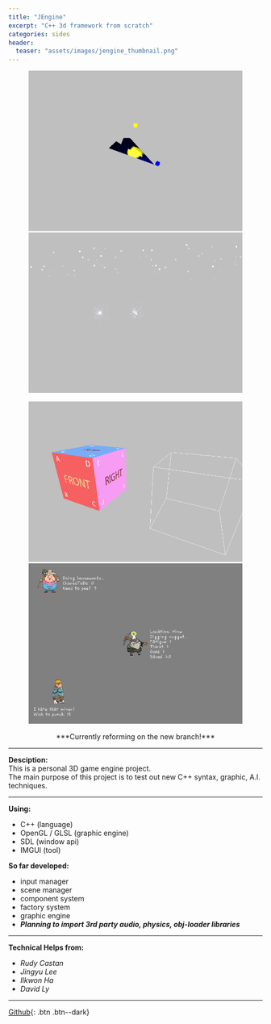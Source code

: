 ```yaml
---
title: "JEngine"
excerpt: "C++ 3d framework from scratch"
categories: sides
header:
  teaser: "assets/images/jengine_thumbnail.png"
---
```


<figure class="half">
    <a href="/assets/images/jengine_page1.png"><img src="/assets/images/jengine_page1.png"></a>
    <a href="/assets/images/jengine_page2.png"><img src="/assets/images/jengine_page2.png"></a>
</figure>
<figure class="half">
    <a href="/assets/images/jengine_page3.png"><img src="/assets/images/jengine_page3.png"></a>
    <a href="/assets/images/jengine_page4.png"><img src="/assets/images/jengine_page4.png"></a>
</figure>
<div style="text-align: center" markdown="1">
***Currently reforming on the new branch!*** 
</div>

---
**Desciption:**  
This is a personal 3D game engine project.  
The main purpose of this project is to test out new C++ syntax, graphic, A.I. techniques.  

---
**Using:**  
  * C++ (language)
  * OpenGL / GLSL (graphic engine)
  * SDL (window api)
  * IMGUI (tool)  

**So far developed:**  
  * input manager 
  * scene manager 
  * component system
  * factory system
  * graphic engine    
  * ***Planning to import 3rd party audio, physics, obj-loader libraries***  

---
**Technical Helps from:**
  - *Rudy Castan*
  - *Jingyu Lee*
  - *Ilkwon Ha*
  - *David Ly*

  ---
  [Github](https://github.com/jaykop/JEngine/){: .btn .btn--dark}